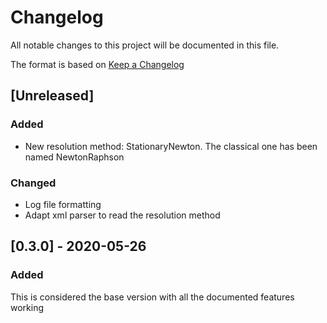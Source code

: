 # Changelog
All notable changes to this project will be documented in this file.

The format is based on [Keep a Changelog](http://keepachangelog.com/en/1.0.0/)

## [Unreleased]
### Added
- New resolution method: StationaryNewton. The classical one has been named NewtonRaphson

### Changed
- Log file formatting
- Adapt xml parser to read the resolution method


## [0.3.0] - 2020-05-26
### Added
This is considered the base version with all the documented features working
